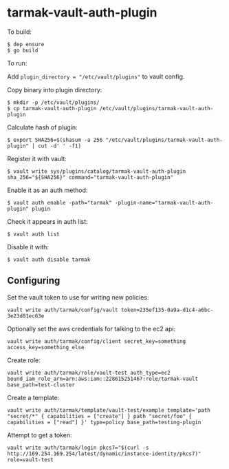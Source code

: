 tarmak-vault-auth-plugin
========================

To build:

    $ dep ensure
    $ go build

To run:

Add `plugin_directory = "/etc/vault/plugins"` to vault config.

Copy binary into plugin directory:

    $ mkdir -p /etc/vault/plugins/
    $ cp tarmak-vault-auth-plugin /etc/vault/plugins/tarmak-vault-auth-plugin

Calculate hash of plugin:

    $ export SHA256=$(shasum -a 256 "/etc/vault/plugins/tarmak-vault-auth-plugin" | cut -d' ' -f1)

Register it with vault:

    $ vault write sys/plugins/catalog/tarmak-vault-auth-plugin sha_256="${SHA256}" command="tarmak-vault-auth-plugin"

Enable it as an auth method:

    $ vault auth enable -path="tarmak" -plugin-name="tarmak-vault-auth-plugin" plugin

Check it appears in auth list:

    $ vault auth list

Disable it with:

    $ vault auth disable tarmak


Configuring
-----------

Set the vault token to use for writing new policies:

    vault write auth/tarmak/config/vault token=235ef135-0a9a-d1c4-a6bc-3e23d81ec63e

Optionally set the aws credentials for talking to the ec2 api:

    vault write auth/tarmak/config/client secret_key=something access_key=something_else

Create role:

    vault write auth/tarmak/role/vault-test auth_type=ec2 bound_iam_role_arn=arn:aws:iam::228615251467:role/tarmak-vault base_path=test-cluster

Create a template:

    vault write auth/tarmak/template/vault-test/example template='path "secret/*" { capabilities = ["create"] } path "secret/foo" { capabilities = ["read"] }' type=policy base_path=testing-plugin

Attempt to get a token:

    vault write auth/tarmak/login pkcs7="$(curl -s http://169.254.169.254/latest/dynamic/instance-identity/pkcs7)" role=vault-test
